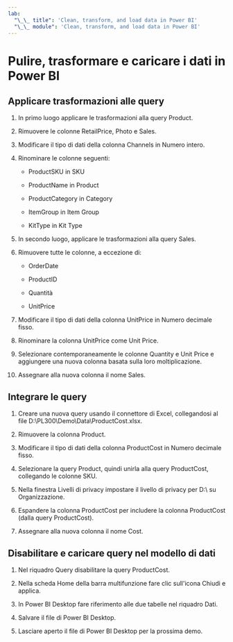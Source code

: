 ```yaml
---
lab:
  "\_\_ title": 'Clean, transform, and load data in Power BI'
  "\_\_ module": 'Clean, transform, and load data in Power BI'
---
```

# Pulire, trasformare e caricare i dati in Power BI

## Applicare trasformazioni alle query

1. In primo luogo applicare le trasformazioni alla query Product.

1. Rimuovere le colonne RetailPrice, Photo e Sales.

1. Modificare il tipo di dati della colonna Channels in Numero intero.

1. Rinominare le colonne seguenti:

    - ProductSKU in SKU

    - ProductName in Product

    - ProductCategory in Category

    - ItemGroup in Item Group

    - KitType in Kit Type

1. In secondo luogo, applicare le trasformazioni alla query Sales.

1. Rimuovere tutte le colonne, a eccezione di:

    - OrderDate

    - ProductID

    - Quantità

    - UnitPrice

1. Modificare il tipo di dati della colonna UnitPrice in Numero decimale fisso.

1. Rinominare la colonna UnitPrice come Unit Price.

1. Selezionare contemporaneamente le colonne Quantity e Unit Price e aggiungere una nuova colonna basata sulla loro moltiplicazione.

1. Assegnare alla nuova colonna il nome Sales.

## Integrare le query

1. Creare una nuova query usando il connettore di Excel, collegandosi al file D:\PL300\Demo\Data\ProductCost.xlsx.

1. Rimuovere la colonna Product.

1. Modificare il tipo di dati della colonna ProductCost in Numero decimale fisso.

1. Selezionare la query Product, quindi unirla alla query ProductCost, collegando le colonne SKU.

1. Nella finestra Livelli di privacy impostare il livello di privacy per D:\ su Organizzazione.

1. Espandere la colonna ProductCost per includere la colonna ProductCost (dalla query ProductCost).

1. Assegnare alla nuova colonna il nome Cost.

## Disabilitare e caricare query nel modello di dati

1. Nel riquadro Query disabilitare la query ProductCost.

1. Nella scheda Home della barra multifunzione fare clic sull'icona Chiudi e applica.

1. In Power BI Desktop fare riferimento alle due tabelle nel riquadro Dati.

1. Salvare il file di Power BI Desktop.

1. Lasciare aperto il file di Power BI Desktop per la prossima demo.
